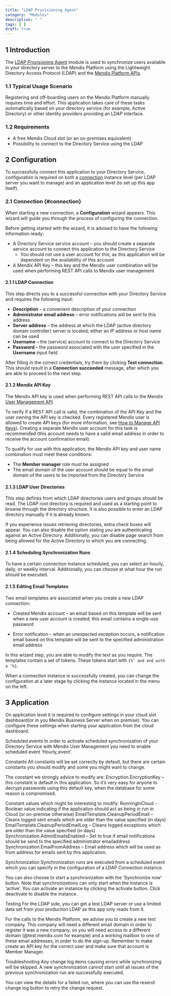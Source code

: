 ```yaml
---
title: "LDAP Provisioning Agent"
category: "Modules"
description: " "
tags: [ ]
draft: true
---
```


## 1 Introduction

The [LDAP Provisioning Agent](https://appstore.home.mendix.com/link/app/1218/) module is used to synchronize users available in your directory server to the Mendix Platform using the Lightweight Directory Access Protocol (LDAP) and the [Mendix Platform APIs](/apidocs-mxsdk/apidocs/). 

### 1.1 Typical Usage Scenario

Registering and off-boarding users on the Mendix Platform manually requires time and effort. This application takes care of these tasks automatically based on your directory service (for example, Active Directory) or other identity providers providing an LDAP interface.

### 1.2 Requirements

* A free Mendix Cloud slot (or an on-premises equivalent)
* Possibility to connect to the Directory Service using the LDAP

## 2 Configuration

To successfully connect this application to your Directory Service, configuration is required on both a [connection](#connection) instance level (per LDAP server you want to manage) and an application level (to set up this app itself).

### 2.1 Connection {#connection}

When starting a new connection, a **Configuration** wizard appears. This wizard will guide you through the process of configuring the connection. 

Before getting started with the wizard, it is advised to have the following information ready:

* A Directory Service service account – you should create a separate service account to connect this application to the Directory Service
	* You should not use a user account for this, as this application will be dependent on the availability of this account
* A Mendix API Key – this key and the Mendix user combination will be used when performing REST API calls to Mendix user management

#### 2.1.1 LDAP Connection

This step directs you to a successful connection with your Directory Service and requires the following input:

* **Description** – a convenient description of your connection 
* **Administrator email address** – error notifications will be sent to this address
* **Server address** – the address at which the LDAP (active directory domain controller) server is located; either an IP address or host name can be used
* **Username** – the (service) account to connect to the Directory Service
* **Password** – the password associated with the user specified in the **Username** input field

After filling in the correct credentials, try them by clicking **Test connection**. This should result in a **Connection succeeded** message, after which you are able to proceed to the next step.

#### 2.1.2 Mendix API Key

The Mendix API key is used when performing REST API calls to the Mendix [User Management API](apidocs-mxsdk/apidocs/user-management-api). 

To verify if a REST API call is valid, the combination of the API Key and the user owning the API key is checked. Every registered Mendix user is allowed to create API keys (for more information, see [How to Manage API Keys](/developerportal/settings/api-key)). Creating a separate Mendix user account for this task is recommended (this account needs to have a valid email address in order to receive the account confirmation email).

To qualify for use with this application, the Mendix API key and user name combination must meet these conditions:

* The **Member manager** role must be assigned
* The email domain of the user account should be equal to the email domain of the users to be imported from the Directory Service

#### 2.1.3 LDAP User Directories

This step defines from which LDAP directories users and groups should be read. The LDAP root directory is required and used as a starting point to browse through the directory structure. It is also possible to enter an LDAP directory manually if it is already known.

If you experience issues retrieving directories, extra check boxes will appear. You can also disable the option stating you are authenticating against an Active Directory. Additionally, you can disable page search from being allowed for the Active Directory to which you are connecting.

#### 2.1.4 Scheduling Synchronization Runs

To have a certain connection instance scheduled, you can select an hourly, daily, or weekly interval. Additionally, you can choose at what hour the run should be executed.

#### 2.1.5 Editing Email Templates

Two email templates are associated when you create a new LDAP connection:

* Created Mendix account – an email based on this template will be sent when a new user account is created; this email contains a single-use password

* Error notification – when an unexpected exception occurs, a notification email based on this template will be sent to the specified administration email address

In this wizard step, you are able to modify the text as you require. The templates contain a set of tokens. These tokens start with `{%’ and end with a ‘%}`.

When a connection instance is successfully created, you can change the configuration at a later stage by clicking the instance located in the menu on the left.

## 3 Application

On application level it is required to configure settings in your cloud slot dashboard(or in you Mendix Business Server when on premise). You can configure these settings when starting your application from the cloud dashboard.

Scheduled events
In order to activate scheduled synchronization of your Directory Service with Mendix User Management you need to enable scheduled event ‘Hourly_event’.

Constants
All constants will be set correctly by default, but there are certain constants you should modify and some you might want to change.

The constant we strongly advice to modify are:
Encryption.EncryptionKey – this constant is default in this application. So it’s very easy for anyone to decrypt passwords using this default key, when the database for some reason is compromised. 

Constant values which might be interesting to modify:
RunningInCloud - Boolean value indicating if the application should act as being in run in Cloud (or on-premise otherwise)
EmailTemplate.CleanupPeriodEmail – Cleans logged sent emails which are older than the value specified (in days)
EmailTemplate.CleanupPeriodEmailLog – Cleans logged exceptions which are older than the value specified (in days)
Synchronization.AdminEmailsEnabled – Set to true if email notifications should be send to the specified administrator emailaddress
Synchronization.EmailFromAddress – Email address which will be used as from address for emails sent by this application.

Synchronization
Synchronization runs are executed from a scheduled event which you can specify in the configuration of a LDAP Connection instance.

You can also choose to start a synchronization with the ‘Synchronize now’ button. Note that synchronizations can only start when the instance is ‘active’. You can activate an instance by clicking the activate button. Click deactivate to disable the instance.

Testing
For the LDAP side, you can get a test LDAP server or use a limited data set from your production LDAP as this app only reads from it.

For the calls to the Mendix Platform, we advise you to create a new test company. This company will need a different email domain in order to register it was a new company, so you will need access to a different domain (@test.mendix.com for example) and a working mailbox to one of these email addresses, in order to do the sign-up. Remember to make create an API key for the correct user and make sure that account is Member Manager.

Troubleshooting
Any change log items causing errors while synchronizing will be skipped. A new synchronization cannot start until all issues of the previous synchronization run are successfully executed.

You can view the details for a failed run, where you can use the resend change log button to retry the change request.
